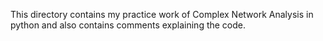 This directory contains my practice work of Complex Network Analysis in python and also contains comments explaining the code.
